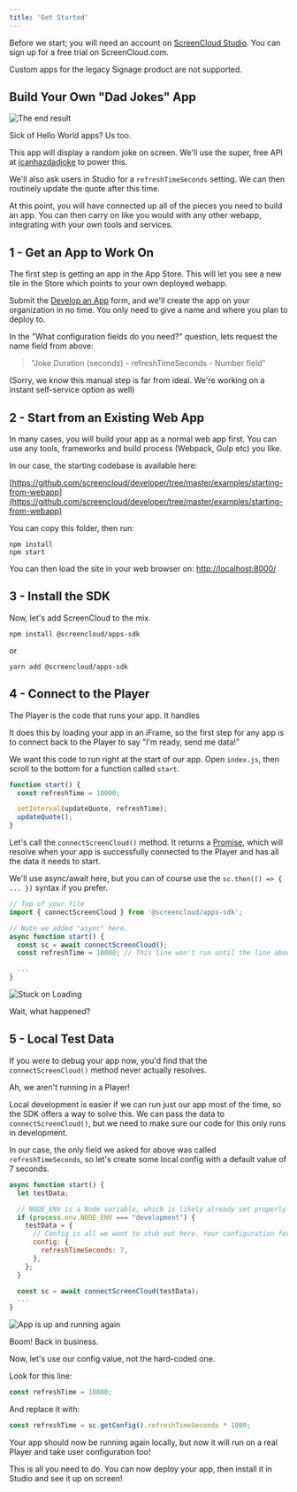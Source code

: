 ```yaml
---
title: 'Get Started'
---
```


Before we start; you will need an account on [ScreenCloud Studio](https://studio.screencloud.com/). You can sign up for a free trial on ScreenCloud.com.

Custom apps for the legacy Signage product are not supported.

## Build Your Own "Dad Jokes" App

![The end result](./images/get-started-quote-1.png)

Sick of Hello World apps? Us too.

This app will display a random joke on screen. We'll use the super, free API at [icanhazdadjoke](https://icanhazdadjoke.com/) to power this.

We'll also ask users in Studio for a `refreshTimeSeconds` setting. We can then routinely update the quote after this time.

At this point, you will have connected up all of the pieces you need to build an app. You can then carry on like you would with any other webapp, integrating with your own tools and services.

## 1 - Get an App to Work On

The first step is getting an app in the App Store. This will let you see a new tile in the Store which points to your own deployed webapp.

Submit the [Develop an App](https://docs.google.com/forms/d/e/1FAIpQLScBlxBq-1NhQzD1v7FkjDrdLVNTq0FkwJwYgnj_IprRxH2dww/viewform) form, and we'll create the app on your organization in no time. You only need to give a name and where you plan to deploy to.

In the "What configuration fields do you need?" question, lets request the name field from above:

> "Joke Duration (seconds) - refreshTimeSeconds - Number field"

(Sorry, we know this manual step is far from ideal. We're working on a instant self-service option as well)

## 2 - Start from an Existing Web App

In many cases, you will build your app as a normal web app first. You can use any tools, frameworks and build process (Webpack, Gulp etc) you like.

In our case, the starting codebase is available here:

[https://github.com/screencloud/developer/tree/master/examples/starting-from-webapp](https://github.com/screencloud/developer/tree/master/examples/starting-from-webapp)

You can copy this folder, then run:

```shell
npm install
npm start
```

You can then load the site in your web browser on: [http://localhost:8000/](http://localhost:8000/)

## 3 - Install the SDK

Now, let's add ScreenCloud to the mix.

```shell
npm install @screencloud/apps-sdk
```

or

```shell
yarn add @screencloud/apps-sdk
```

## 4 - Connect to the Player

The Player is the code that runs your app. It handles

It does this by loading your app in an iFrame, so the first step for any app is to connect back to the Player to say "I'm ready, send me data!"

We want this code to run right at the start of our app. Open `index.js`, then scroll to the bottom for a function called `start`.

```javascript
function start() {
  const refreshTime = 10000;

  setInterval(updateQuote, refreshTime);
  updateQuote();
}
```

Let's call the `connectScreenCloud()` method. It returns a [Promise](https://developer.mozilla.org/en-US/docs/Web/JavaScript/Guide/Using_promises), which will resolve when your app is successfully connected to the Player and has all the data it needs to start.

We'll use async/await here, but you can of course use the `sc.then(() => { ... })` syntax if you prefer.

```javascript
// Top of your file
import { connectScreenCloud } from '@screencloud/apps-sdk';

// Note we added "async" here.
async function start() {
  const sc = await connectScreenCloud();
  const refreshTime = 10000; // This line won't run until the line above finishes successfully.

  ...
}
```

![Stuck on Loading](./images/get-started-loading.png)

Wait, what happened?

## 5 - Local Test Data

If you were to debug your app now, you'd find that the `connectScreenCloud()` method never actually resolves.

Ah, we aren't running in a Player!

Local development is easier if we can run just our app most of the time, so the SDK offers a way to solve this. We can pass the data to `connectScreenCloud()`, but we need to make sure our code for this only runs in development.

In our case, the only field we asked for above was called `refreshTimeSeconds`, so let's create some local config with a default value of 7 seconds.

```javascript
async function start() {
  let testData;

  // NODE_ENV is a Node variable, which is likely already set properly by your build tool.
  if (process.env.NODE_ENV === "development") {
    testData = {
      // Config is all we want to stub out here. Your configuration form in Studio will later need to generate exactly this sort of object.
      config: {
        refreshTimeSeconds: 7,
      },
    };
  }

  const sc = await connectScreenCloud(testData);
  ...
}
```

![App is up and running again](./images/get-started-quote-2.png)

Boom! Back in business.

Now, let's use our config value, not the hard-coded one.

Look for this line:

```javascript
const refreshTime = 10000;
```

And replace it with:

```javascript
const refreshTime = sc.getConfig().refreshTimeSeconds * 1000;
```

Your app should now be running again locally, but now it will run on a real Player and take user configuration too!

This is all you need to do. You can now deploy your app, then install it in Studio and see it up on screen!
